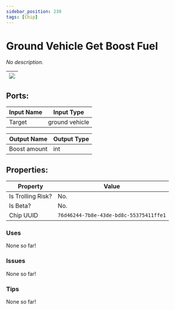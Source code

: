 ```yaml
---
sidebar_position: 230
tags: [Chip]
---
```


# Ground Vehicle Get Boost Fuel


*No description.*

| ![](https://images-ext-2.discordapp.net/external/MPmIaQzlEPmgGWlgi-WxBBXt0Bjv_zWPkg1y1f_sy3s/https/www.recroomcircuits.com/image/circuit/absolute-value?width=206&height=108) |
|-----|

## Ports:

| Input Name | Input Type |
|-----------|-----------|
| Target | ground vehicle |

| Output Name | Output Type |
|-----------|-----------|
| Boost amount | int |

## Properties:

| Property  | Value |
|-------------------|-----------|
| Is Trolling Risk? | No. |
| Is Beta? | No. |
| Chip UUID | `76d46244-7b8e-43de-bd8c-55375411ffe1` |

### Uses
None so far!

### Issues
None so far!

### Tips
None so far!

